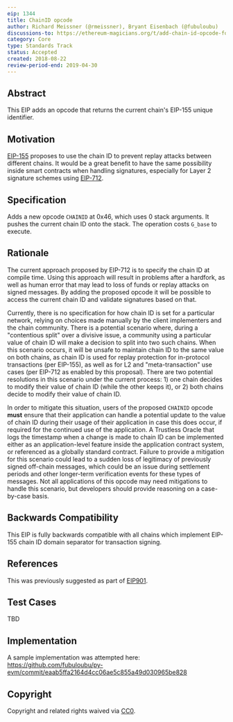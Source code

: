 ```yaml
---
eip: 1344
title: ChainID opcode
author: Richard Meissner (@rmeissner), Bryant Eisenbach (@fubuloubu)
discussions-to: https://ethereum-magicians.org/t/add-chain-id-opcode-for-replay-protection-when-handling-signed-messages-in-contracts/1131
category: Core
type: Standards Track
status: Accepted
created: 2018-08-22
review-period-end: 2019-04-30
---
```


## Abstract
This EIP adds an opcode that returns the current chain's EIP-155 unique identifier.

## Motivation
[EIP-155](https://github.com/ethereum/EIPs/blob/master/EIPS/eip-155.md) proposes to use the chain ID to prevent replay attacks between different chains. It would be a great benefit to have the same possibility inside smart contracts when handling signatures, especially for Layer 2 signature schemes using [EIP-712](https://github.com/ethereum/EIPs/blob/master/EIPS/eip-712.md).

## Specification
Adds a new opcode `CHAINID` at 0x46, which uses 0 stack arguments. It pushes the current chain ID onto the stack. The operation costs `G_base` to execute.

## Rationale
The current approach proposed by EIP-712 is to specify the chain ID at compile time. Using this approach will result in problems after a hardfork, as well as human error that may lead to loss of funds or replay attacks on signed messages.
By adding the proposed opcode it will be possible to access the current chain ID and validate signatures based on that.

Currently, there is no specification for how chain ID is set for a particular network, relying on choices made manually by the client implementers and the chain community. There is a potential scenario where, during a "contentious split" over a divisive issue, a community using a particular value of chain ID will make a decision to split into two such chains. When this scenario occurs, it will be unsafe to maintain chain ID to the same value on both chains, as chain ID is used for replay protection for in-protocol transactions (per EIP-155), as well as for L2 and "meta-transaction" use cases (per EIP-712 as enabled by this proposal). There are two potential resolutions in this scenario under the current process: 1) one chain decides to modify their value of chain ID (while the other keeps it), or 2) both chains decide to modify their value of chain ID.

In order to mitigate this situation, users of the proposed `CHAINID` opcode **must** ensure that their application can handle a potential update to the value of chain ID during their usage of their application in case this does occur, if required for the continued use of the application. A Trustless Oracle that logs the timestamp when a change is made to chain ID can be implemented either as an application-level feature inside the application contract system, or referenced as a globally standard contract. Failure to provide a mitigation for this scenario could lead to a sudden loss of legitimacy of previously signed off-chain messages, which could be an issue during settlement periods and other longer-term verification events for these types of messages. Not all applications of this opcode may need mitigations to handle this scenario, but developers should provide reasoning on a case-by-case basis.

## Backwards Compatibility
This EIP is fully backwards compatible with all chains which implement EIP-155 chain ID domain separator for transaction signing.

## References
This was previously suggested as part of [EIP901](https://github.com/ethereum/EIPs/issues/901).

## Test Cases
TBD

## Implementation
A sample implementation was attempted here: https://github.com/fubuloubu/py-evm/commit/eaab5ffa2164d4cc06ae5c855a49d030965be828

## Copyright
Copyright and related rights waived via [CC0](https://creativecommons.org/publicdomain/zero/1.0/).
